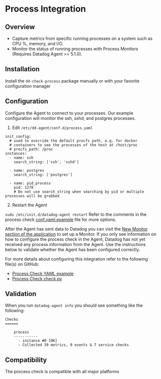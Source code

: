 # Process Integration

## Overview

* Capture metrics from specific running processes on a system such as CPU %, memory, and I/O.
* Monitor the status of running processes with Process Monitors (Requires Datadog Agent >= 5.1.0).

## Installation

Install the `dd-check-process` package manually or with your favorite configuration manager

## Configuration

Configure the Agent to connect to your processes. Our example configuration will monitor the ssh, sshd, and postgres processes.

1. Edit `/etc/dd-agent/conf.d/process.yaml`
```
init_config:
  # used to override the default procfs path, e.g. for docker
  # containers to see the processes of the host at /host/proc
  # procfs_path: /proc
instances:
  - name: ssh
    search_string: ['ssh', 'sshd']

  - name: postgres
    search_string: ['postgres']

  - name: pid_process
    pid: 1278 
    # Do not use search_string when searching by pid or multiple processes will be grabbed
```
2. Restart the Agent

```sudo /etc/init.d/datadog-agent restart```
Refer to the comments in the process check [conf.yaml.example](https://github.com/DataDog/integrations-core/blob/master/process/conf.yaml.example) file for more options.

After the Agent has sent data to Datadog you can visit the [New Monitor section of the application](https://app.datadoghq.com/monitors#create/process) to set up a Monitor. If you only see information on how to configure the process check in the Agent, Datadog has not yet received any process information from the Agent. Use the instructions below to validate whether the Agent has been configured correctly.

For more details about configuring this integration refer to the following file(s) on GitHub:

* [Process Check YAML example](https://github.com/DataDog/integrations-core/blob/master/process/conf.yaml.example)
* [Process Check check.py](https://github.com/DataDog/integrations-core/blob/master/process/check.py)

## Validation

When you run `datadog-agent info` you should see something like the following:

    Checks
    ======

        process
        -----------
          - instance #0 [OK]
          - Collected 39 metrics, 0 events & 7 service checks

## Compatibility

The process check is compatible with all major platforms
